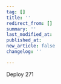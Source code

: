 ```yaml
---
tag: []
title: ''
redirect_from: []
summary: ''
last_modified_at: 
published_at: 
new_article: false
changelog: ''

---
```

Deploy 271